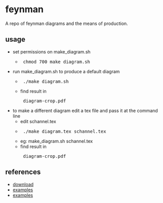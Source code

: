# feynman
A repo of feynman diagrams and the means of production.

## usage
* set permissions on make_diagram.sh
  * <pre> chmod 700 make_diagram.sh </pre>
* run make_diagram.sh to produce a default diagram
  * <pre> ./make_diagram.sh </pre> 
  * find result in <pre> diagram-crop.pdf </pre>
* to make a different diagram edit a tex file and pass it at the command line
  * edit schannel.tex 
  * <pre> ./make_diagram.tex schannel.tex </pre>
  * eg: make_diagram.sh schannel.tex
  * find result in <pre> diagram-crop.pdf </pre>

## references
* [download](http://osksn2.hep.sci.osaka-u.ac.jp/~taku/osx/feynmp.html)
* [examples](http://osksn2.hep.sci.osaka-u.ac.jp/~taku/osx/feynmp_latexit.html)
* [examples](http://osksn2.hep.sci.osaka-u.ac.jp/~taku/osx/fmfsamples.pdf)

